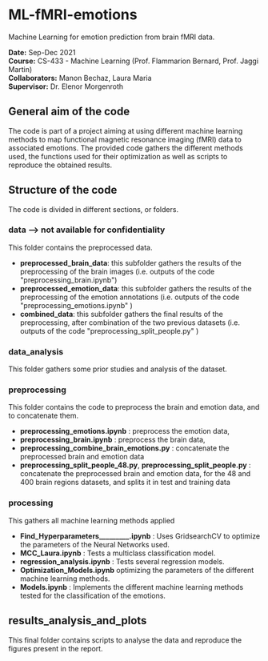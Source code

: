 # ML-fMRI-emotions
Machine Learning for emotion prediction from brain fMRI data.

**Date:** Sep-Dec 2021\
**Course:** CS-433 - Machine Learning (Prof. Flammarion Bernard, Prof. Jaggi Martin)\
**Collaborators:** Manon Bechaz, Laura Maria\
**Supervisor:** Dr. Elenor Morgenroth

## General aim of the code

The code is part of a project aiming at using different machine learning methods to map functional magnetic resonance imaging (fMRI) data to associated emotions.
The provided code gathers the different methods used, the functions used for their optimization as well as scripts to reproduce the obtained results.

## Structure of the code

The code is divided in different sections, or folders. 
### data --> not available for confidentiality
This folder contains the preprocessed data. 
- **preprocessed_brain_data**: this subfolder gathers the results of the preprocessing of the brain images (i.e. outputs of the code "preprocessing_brain.ipynb")
- **preprocessed_emotion_data**: this subfolder gathers the results of the preprocessing of the emotion annotations (i.e. outputs of the code "preprocessing_emotions.ipynb" )
- **combined_data**: this subfolder gathers the final results of the preprocessing, after combination of the two previous datasets (i.e. outputs of the code "preprocessing_split_people.py" )

### data_analysis
This folder gathers some prior studies and analysis of the dataset.

### preprocessing
This folder contains the code to preprocess the brain and emotion data, and to concatenate them. 
- **preprocessing_emotions.ipynb** : preprocess the emotion data,
- **preprocessing_brain.ipynb** : preprocess the brain data,
- **preprocessing_combine_brain_emotions.py** : concatenate the preprocessed brain and emotion data
- **preprocessing_split_people_48.py**, **preprocessing_split_people.py** : concatenate the preprocessed brain and emotion data, for the 48 and 400 brain regions datasets, and splits it in test and training data

### processing
This gathers all machine learning methods applied
- **Find_Hyperparameters_________.ipynb** :  Uses GridsearchCV to optimize the parameters of the Neural Networks used.
- **MCC_Laura.ipynb** : Tests a multiclass classification model.
- **regression_analysis.ipynb** : Tests several regression models.
- **Optimization_Models.ipynb**  optimizing the parameters of the different machine learning methods.
- **Models.ipynb** :  Implements the different machine learning methods tested for the classification of the emotions.

## results_analysis_and_plots
This final folder contains scripts to analyse the data and reproduce the figures present in the report. 

